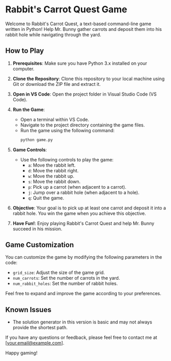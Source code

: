 # Rabbit's Carrot Quest Game

Welcome to Rabbit's Carrot Quest, a text-based command-line game written in Python! Help Mr. Bunny gather carrots and deposit them into his rabbit hole while navigating through the yard.

## How to Play

1. **Prerequisites**: Make sure you have Python 3.x installed on your computer.

2. **Clone the Repository**: Clone this repository to your local machine using Git or download the ZIP file and extract it.

3. **Open in VS Code**: Open the project folder in Visual Studio Code (VS Code).

4. **Run the Game**:
   - Open a terminal within VS Code.
   - Navigate to the project directory containing the game files.
   - Run the game using the following command:
     ```bash
     python game.py
     ```

5. **Game Controls**:
   - Use the following controls to play the game:
     - `a`: Move the rabbit left.
     - `d`: Move the rabbit right.
     - `w`: Move the rabbit up.
     - `s`: Move the rabbit down.
     - `p`: Pick up a carrot (when adjacent to a carrot).
     - `j`: Jump over a rabbit hole (when adjacent to a hole).
     - `q`: Quit the game.

6. **Objective**: Your goal is to pick up at least one carrot and deposit it into a rabbit hole. You win the game when you achieve this objective.

7. **Have Fun!**: Enjoy playing Rabbit's Carrot Quest and help Mr. Bunny succeed in his mission.

## Game Customization

You can customize the game by modifying the following parameters in the code:

- `grid_size`: Adjust the size of the game grid.
- `num_carrots`: Set the number of carrots in the yard.
- `num_rabbit_holes`: Set the number of rabbit holes.

Feel free to expand and improve the game according to your preferences.

## Known Issues

- The solution generator in this version is basic and may not always provide the shortest path.


If you have any questions or feedback, please feel free to contact me at [your.email@example.com].

Happy gaming!
